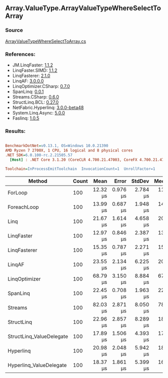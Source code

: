 ﻿## Array.ValueType.ArrayValueTypeWhereSelectToArray

### Source
[ArrayValueTypeWhereSelectToArray.cs](../LinqBenchmarks/Array/ValueType/ArrayValueTypeWhereSelectToArray.cs)

### References:
- JM.LinqFaster: [1.1.2](https://www.nuget.org/packages/JM.LinqFaster/1.1.2)
- LinqFaster.SIMD: [1.1.2](https://www.nuget.org/packages/LinqFaster.SIMD/1.0.3)
- LinqFasterer: [2.1.0](https://www.nuget.org/packages/LinqFasterer/2.1.0)
- LinqAF: [3.0.0.0](https://www.nuget.org/packages/LinqAF/3.0.0.0)
- LinqOptimizer.CSharp: [0.7.0](https://www.nuget.org/packages/LinqOptimizer.CSharp/0.7.0)
- SpanLinq: [0.0.1](https://www.nuget.org/packages/SpanLinq/0.0.1)
- Streams.CSharp: [0.6.0](https://www.nuget.org/packages/Streams.CSharp/0.6.0)
- StructLinq.BCL: [0.27.0](https://www.nuget.org/packages/StructLinq/0.27.0)
- NetFabric.Hyperlinq: [3.0.0-beta48](https://www.nuget.org/packages/NetFabric.Hyperlinq/3.0.0-beta48)
- System.Linq.Async: [5.0.0](https://www.nuget.org/packages/System.Linq.Async/5.0.0)
- Faslinq: [1.0.5](https://www.nuget.org/packages/Faslinq/1.0.5)

### Results:
``` ini

BenchmarkDotNet=v0.13.1, OS=Windows 10.0.21390
AMD Ryzen 7 2700X, 1 CPU, 16 logical and 8 physical cores
.NET SDK=6.0.100-rc.2.21505.57
  [Host] : .NET Core 3.1.20 (CoreCLR 4.700.21.47003, CoreFX 4.700.21.47101), X64 RyuJIT DEBUG  [AttachedDebugger]

Toolchain=InProcessEmitToolchain  InvocationCount=1  UnrollFactor=1  

```
|                   Method | Count |     Mean |    Error |   StdDev |   Median |        Ratio | RatioSD | Allocated |
|------------------------- |------ |---------:|---------:|---------:|---------:|-------------:|--------:|----------:|
|                  ForLoop |   100 | 12.32 μs | 0.976 μs | 2.784 μs | 11.25 μs |     baseline |         |     11 KB |
|              ForeachLoop |   100 | 13.99 μs | 0.687 μs | 1.948 μs | 14.05 μs | 1.19x slower |   0.28x |     11 KB |
|                     Linq |   100 | 21.67 μs | 1.614 μs | 4.658 μs | 20.70 μs | 1.82x slower |   0.46x |      8 KB |
|               LinqFaster |   100 | 12.97 μs | 0.846 μs | 2.387 μs | 13.05 μs | 1.09x slower |   0.27x |     10 KB |
|             LinqFasterer |   100 | 15.35 μs | 0.787 μs | 2.271 μs | 15.00 μs | 1.31x slower |   0.32x |     12 KB |
|                   LinqAF |   100 | 23.55 μs | 2.134 μs | 6.225 μs | 20.85 μs | 1.95x slower |   0.50x |     11 KB |
|            LinqOptimizer |   100 | 68.79 μs | 3.150 μs | 8.884 μs | 67.25 μs | 5.86x slower |   1.36x |    132 KB |
|                 SpanLinq |   100 | 22.45 μs | 0.708 μs | 1.963 μs | 22.60 μs | 1.90x slower |   0.40x |     11 KB |
|                  Streams |   100 | 82.03 μs | 2.871 μs | 8.050 μs | 78.85 μs | 6.92x slower |   1.33x |     12 KB |
|               StructLinq |   100 | 22.96 μs | 2.857 μs | 8.289 μs | 18.80 μs | 1.89x slower |   0.62x |      3 KB |
| StructLinq_ValueDelegate |   100 | 17.89 μs | 1.506 μs | 4.393 μs | 17.05 μs | 1.51x slower |   0.44x |      3 KB |
|                Hyperlinq |   100 | 20.98 μs | 2.048 μs | 5.942 μs | 18.70 μs | 1.75x slower |   0.48x |      3 KB |
|  Hyperlinq_ValueDelegate |   100 | 18.37 μs | 1.861 μs | 5.399 μs | 16.20 μs | 1.53x slower |   0.50x |      3 KB |
